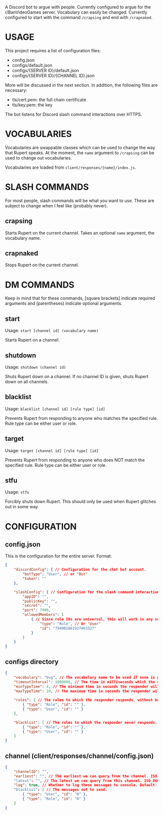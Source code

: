 A Discord bot to argue with people. Currently configured to argue for the
r/BanVideoGames server. Vocabulary can easily be changed. Currently
configured to start with the command `/crapsing` and end with `/crapnaked`.

# USAGE
This project requires a list of configuration files:
- config.json
- configs/default.json
- configs/{SERVER ID}/default.json
- configs/{SERVER ID}/{CHANNEL ID}.json

More will be discussed in the next section. In addition, the following files are necessary:
- tls/cert.pem: the full chain certificate
- tls/key.pem: the key

The bot listens for Discord slash command interactions over HTTPS.

# VOCABULARIES
Vocabularies are swappable classes which can be used to change the way that
Rupert speaks. At the moment, the `name` argument to `/crapsing` can be
used to change out vocabularies.

Vocabularies are loaded from `client/responses/{name}/index.js`.

# SLASH COMMANDS
For most people, slash commands will be what you want to use. These are
subject to change when I feel like (probably never).

## crapsing
Starts Rupert on the current channel. Takes an optional `name` argument, the
vocabulary name.

## crapnaked
Stops Rupert on the current channel.

# DM COMMANDS
Keep in mind that for these commands, \[square brackets\] indicate required
arguments and (parentheses) indicate optional arguments.

## start
Usage: `start [channel id] (vocabulary name)`

Starts Rupert on a channel.

## shutdown
Usage: `shutdown (channel id)`

Shuts Rupert down on a channel. If no channel ID is given, shuts Rupert down
on all channels.

## blacklist
Usage: `blacklist [channel id] [rule type] [id]`

Prevents Rupert from responding to anyone who matches the specified rule. Rule
type can be either user or role.

## target
Usage: `target [channel id] [rule type] [id]`

Prevents Rupert from responding to anyone who does NOT match the specified rule.
Rule type can be either user or role.

## stfu
Usage: `stfu`

Forcibly shuts down Rupert. This should only be used when Rupert glitches out in some way.

# CONFIGURATION
## config.json
This is the configuration for the entire server. Format:
```json
{
    "discordConfig": { // Configuration for the chat bot account.
        "botType": "User", // or "Bot"
        "token": ""
    },

    "slashConfig": { // Configuration for the slash command interaction server.
        "appID": "",
        "publicKey": "",
        "secret": "",
        "port": 7900,
        "allowedMembers": [
            { // Since role IDs are universal, this will work in any server.
                "type": "Role", // Or "User"
                "id": "794001861937463327"
            }
        ]
    }
}
```

## configs directory
```json
{
    "vocabulary": "bvg", // The vocabulary name to be used if none is given.
    "timeoutInterval": 1000000, // The time in milliseconds which the responder can be idle before it destroys itself
    "minTypeTime": 4, // The minimum time in seconds the responder will take to type
    "maxTypeTime": 10, // The maximum time in seconds the responder will take to type
    
    "rules": [ // The rules to which the responder responds, without being mentioned.
        { "type": "Role", "id": "" },
        { "type": "User", "id": "" }
    ],

    "blacklist": [ // The rules to which the responder never responds, even if it's mentioned.
        { "type": "Role", "id": "" },
        { "type": "User", "id": "" }
    ]
}
```

## channel (client/responses/channel/config.json)
```json
{
    "channelID": "",
    "earliest": "", // The earliest we can query from the channel. ISO 8601 format. Default: the date the channel was created.
    "latest": "", // The latest we can query from this channel. ISO 8601 format. Optional.
    "log": true, // Whether to log these messages to console. Default: false
    "blacklist": [ // The messages not to send.
        { "type": "User", "id": "0" },
        { "type": "Role", "id": "0" }
    ]
}
```
